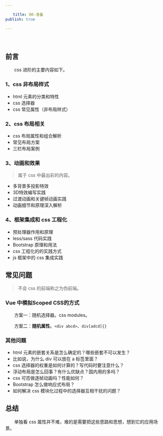 ```yaml
---

　　title: 00-准备
publish: true

---
```


　　<ArticleTopAd></ArticleTopAd>

## 前言

　　css 进阶的主要内容如下。

### 1、css 非布局样式

- html 元素的分类和特性
- css 选择器
- css 常见属性（非布局样式）

### 2、css 布局相关

- css 布局属性和组合解析
- 常见布局方案
- 三栏布局案例

### 3、动画和效果

> 属于 css 中最出彩的内容。
>

- 多背景多投影特效
- 3D特效编写实践
- 过渡动画和关键帧动画实践
- 动画细节和原理深入解析

### 4、框架集成和 css 工程化

- 预处理器作用和原理
- less/sass 代码实践
- Bootstrap 原理和用法
- css 工程化的的实践方式
- js 框架中的 css 集成实践

## 常见问题

> 不会 css 的前端称之为伪前端。
>

### Vue 中模拟Scoped CSS的方式

　　方案一：随机选择器。css  modules。

　　方案二：**随机属性**。`<div abcd>`、`div[adcd]{}`

### 其他问题

- html 元素的嵌套关系是怎么确定的？哪些嵌套不可以发生？
- 比如说，为什么 div 可以放在 a 标签里面？
- css 选择器的权重是如何计算的？写代码时要注意什么？
- 浮动布局是怎么回事？有什么优缺点？国内用的多吗？
- css 可否做逐帧动画吗？性能如何？
- Bootstrap 怎么做响应式布局？
- 如何解决 css 模块化过程中的选择器互相干扰的问题？

## 总结

　　单独看 css 属性并不难，难的是需要把这些思路和思想，想到它的应用场景。
